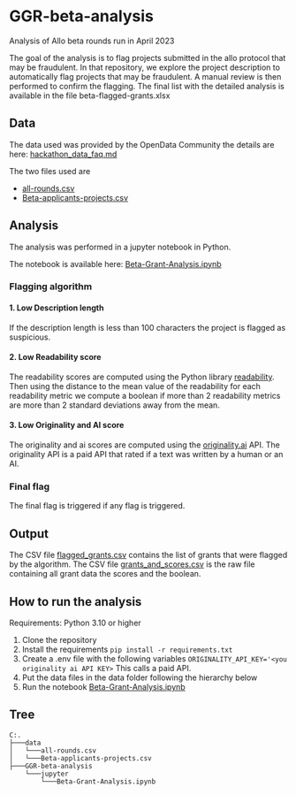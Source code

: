 # GGR-beta-analysis
Analysis of Allo beta rounds run in April 2023

The goal of the analysis is to flag projects submitted in the allo protocol that may be fraudulent.
In that repository, we explore the project description to automatically flag projects that may be fraudulent.
A manual review is then performed to confirm the flagging.
The final list with the detailed analysis is available in the file beta-flagged-grants.xlsx



## Data
The data used was provided by the OpenData Community the details are here: [hackathon_data_faq.md](https://github.com/OpenDataforWeb3/Resources/blob/main/docs/hackathon_data_faq.md)

The two files used are 
- [all-rounds.csv](https://ipfs.io/ipfs/QmVhLowGhiPBd2VAk2JQdZ9U9RoTUUKtJSokv2yEDM5hoG?filename=all_rounds.csv)
- [Beta-applicants-projects.csv](https://ipfs.io/ipfs/QmYhkts3SkESdnwA1gjiKQDuTCtWnQyDQtiJhQ8BBpPGem?filename=beta_projects.csv)

## Analysis

The analysis was performed in a jupyter notebook in Python.

The notebook is available here: [Beta-Grant-Analysis.ipynb](https://github.com/poupou-web3/GGR-beta-analysis/blob/main/jupyter/Beta-Grant-Analysis.ipynb)

### Flagging algorithm
#### 1. Low Description length
If the description length is less than 100 characters the project is flagged as suspicious.
#### 2. Low Readability score
The readability scores are computed using the Python library [readability](https://pypi.org/project/readability/).
Then using the distance to the mean value of the readability for each readability metric we compute a boolean if more than 2 readability metrics are more than 2 standard deviations away from the mean.
#### 3. Low Originality and AI score
The originality and ai scores are computed using the [originality.ai](https://www.originality.ai/) API.
The originality API is a paid API that rated if a text was written by a human or an AI.

### Final flag
The final flag is triggered if any flag is triggered.

## Output
The CSV file [flagged_grants.csv](https://github.com/poupou-web3/GGR-beta-analysis/blob/main/flagged_grants.csv) contains the list of grants that were flagged by the algorithm.
The CSV file [grants_and_scores.csv](https://github.com/poupou-web3/GGR-beta-analysis/blob/main/grants_and_scores.csv) is the raw file containing all grant data the scores and the boolean.

## How to run the analysis
Requirements: Python 3.10 or higher

1. Clone the repository
2. Install the requirements
`pip install -r requirements.txt`
3. Create a .env file with the following variables
```ORIGINALITY_API_KEY='<you originality ai API KEY>```
    This calls a paid API.
4. Put the data files in the data folder following the hierarchy below
5. Run the notebook [Beta-Grant-Analysis.ipynb](https://github.com/poupou-web3/GGR-beta-analysis/blob/main/jupyter/Beta-Grant-Analysis.ipynb)

## Tree
```
C:.
├───data
│   └───all-rounds.csv
│   └───Beta-applicants-projects.csv
├───GGR-beta-analysis
    └───jupyter
        └───Beta-Grant-Analysis.ipynb
```
